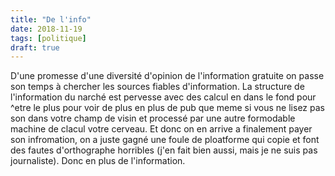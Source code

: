 ```yaml
---
title: "De l'info"
date: 2018-11-19
tags: [politique]
draft: true
---
```


D'une promesse d'une diversité d'opinion de l'information gratuite on passe
son temps à chercher les sources fiables d'information. La structure de
l'information du narché est pervesse avec des calcul en dans le fond
pour ^etre le plus pour voir de plus en plus de pub que meme si vous
ne lisez pas son dans votre champ de visin et processé par une autre formodable
machine de clacul votre cerveau. Et donc on en arrive a finalement
payer son infromation, on a juste gagné une foule de ploatforme qui copie
et font des fautes d'orthographe horribles (j'en fait bien aussi, mais
je ne suis pas journaliste). Donc en plus de l'information.
